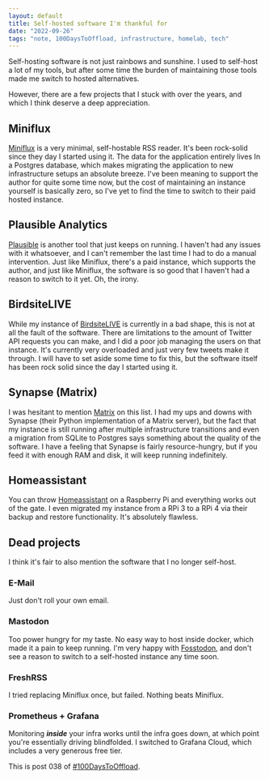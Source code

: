 ```yaml
---
layout: default
title: Self-hosted software I'm thankful for
date: "2022-09-26"
tags: "note, 100DaysToOffload, infrastructure, homelab, tech"
---
```


Self-hosting software is not just rainbows and sunshine. I used to self-host a lot of my tools, but after some time the burden of maintaining those tools made me switch to hosted alternatives.

However, there are a few projects that I stuck with over the years, and which I think deserve a deep appreciation.

## Miniflux

[Miniflux](https://miniflux.app/) is a very minimal, self-hostable RSS reader. It's been rock-solid since they day I started using it. The data for the application entirely lives In a Postgres database, which makes migrating the application to new infrastructure setups an absolute breeze. I've been meaning to support the author for quite some time now, but the cost of maintaining an instance yourself is basically zero, so I've yet to find the time to switch to their paid hosted instance.

## Plausible Analytics

[Plausible](https://plausible.io/) is another tool that just keeps on running. I haven't had any issues with it whatsoever, and I can't remember the last time I had to do a manual intervention. Just like Miniflux, there's a paid instance, which supports the author, and just like Miniflux, the software is so good that I haven't had a reason to switch to it yet. Oh, the irony.

## BirdsiteLIVE

While my instance of [BirdsiteLIVE](https://birdsite.slashdev.space/) is currently in a bad shape, this is not at all the fault of the software. There are limitations to the amount of Twitter API requests you can make, and I did a poor job managing the users on that instance. It's currently very overloaded and just very few tweets make it through. I will have to set aside some time to fix this, but the software itself has been rock solid since the day I started using it.

## Synapse (Matrix)

I was hesitant to mention [Matrix](https://matrix.org/) on this list. I had my ups and downs with Synapse (their Python implementation of a Matrix server), but the fact that my instance is still running after multiple infrastructure transitions and even a migration from SQLite to Postgres says something about the quality of the software. I have a feeling that Synapse is fairly resource-hungry, but if you feed it with enough RAM and disk, it will keep running indefinitely.

## Homeassistant

You can throw [Homeassistant](https://www.home-assistant.io/) on a Raspberry Pi and everything works out of the gate. I even migrated my instance from a RPi 3 to a RPi 4 via their backup and restore functionality. It's absolutely flawless.

## Dead projects

I think it's fair to also mention the software that I no longer self-host.

### E-Mail

Just don't roll your own email.

### Mastodon

Too power hungry for my taste. No easy way to host inside docker, which made it a pain to keep running. I'm very happy with [Fosstodon](https://fosstodon.org/), and don't see a reason to switch to a self-hosted instance any time soon.

### FreshRSS

I tried replacing Miniflux once, but failed. Nothing beats Miniflux.

### Prometheus + Grafana

Monitoring **_inside_** your infra works until the infra goes down, at which point you're essentially driving blindfolded. I switched to Grafana Cloud, which includes a very generous free tier.

This is post 038 of [#100DaysToOffload](https://100daystooffload.com/).
